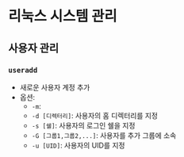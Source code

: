 # 리눅스 시스템 관리

## 사용자 관리

### `useradd`
- 새로운 사용자 계정 추가
- 옵션:
  - `-m`: 
  - `-d [디렉터리]`: 사용자의 홈 디렉터리를 지정
  - `-s [쉘]`: 사용자의 로그인 쉘을 지정
  - `-G [그룹1,그룹2,...]`: 사용자를 추가 그룹에 소속
  - `-u [UID]`: 사용자의 UID를 지정
